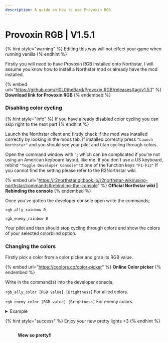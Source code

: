 ```yaml
---
description: A guide on how to use Provoxin RGB
---
```


# Provoxin RGB | V1.5.1

{% hint style="warning" %}
Editing this way will not effect your game when running vanilla
{% endhint %}

Firstly you will need to have Provoxin RGB installed onto Northstar, I will assume you know how to install a Northstar mod or already have the mod installed.&#x20;

{% embed url="https://github.com/H0L0theBard/Provoxin.RGB/releases/tag/v1.5.1" %}
**Download link for Provoxin RGB**
{% endembed %}

### Disabling color cycling <a href="#disabling-color-cycling" id="disabling-color-cycling"></a>

{% hint style="info" %}
If you have already disabled color cycling you can skip right to the next part
{% endhint %}

Launch the Northstar client and firstly check if the mod was installed correctly by looking in the mods tab. If installed correctly press `"Launch Northstar"` and you should see your pilot and titan cycling through colors.

Open the command window with `` ` ``; which can be complicated if you're not using an American keyboard layout, like me. If you don't use a US keyboard, rebind `"Toggle Developer Console"` to one of the function keys `"F1-F12"` If you cannot find the setting please refer to the R2Northstar wiki.&#x20;

{% embed url="https://r2northstar.gitbook.io/r2northstar-wiki/using-northstar/commands#rebinding-the-console" %}
**Official Northstar wiki | Rebinding the console**
{% endembed %}

Once you've gotten the developer console open write the commands;

`rgb_ally_rainbow 0`

`rgb_enemy_rainbow 0`

Your pilot and titan should stop cycling through colors and show the colors of your selected colorblind option.

### Changing the colors <a href="#changing-the-colors" id="changing-the-colors"></a>

Firstly pick a color from a color picker and grab its RGB value.&#x20;

{% embed url="https://coolors.co/color-picker" %}
**Online Color picker**
{% endembed %}

Write in the command(s) into the developer console;

`rgb_ally_color [RGB value] [Brightness]` For allied colors.

`rgb_enemy_color [RGB value] [Brightness]` For enemy colors.&#x20;

<details>

<summary>Example</summary>

`rgb_ally_color 19 35 123 8`

`rgb_enemy_color 235 27 48 12`

</details>

{% hint style="success" %}
Enjoy your new pretty lights <3
{% endhint %}

<figure><img src="https://files.gitbook.com/v0/b/gitbook-x-prod.appspot.com/o/spaces%2FbENNhHo9Z866uxlHGFmT%2Fuploads%2FsCeG1Cux7zjfpUSyEjwK%2Faaaaaaa%20green%20lighs%20ig.png?alt=media&#x26;token=1494a08c-d2de-40e5-a183-b77804086027" alt=""><figcaption><p><strong>Wew so pretty!!</strong></p></figcaption></figure>
